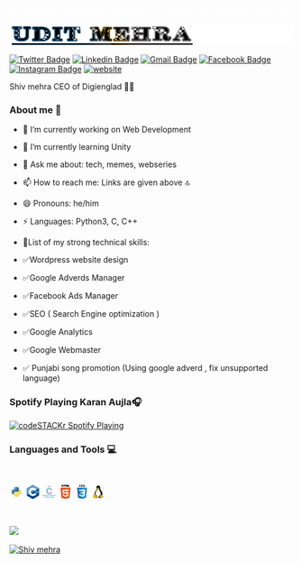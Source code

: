 ![Hello](Hello.gif)

![Name](udit-mehra.png)

[![Twitter Badge](https://img.shields.io/badge/-@shiv_mehra_13-1ca0f1?style=social&logo=twitter&logoColor=blue&link=https://twitter.com/shiv_mehra_13)](https://twitter.com/shiv_mehra_13) [![Linkedin Badge](https://img.shields.io/badge/-shiv_mehra-blue?style=social&logo=Linkedin&logoColor=blue&link=https://www.linkedin.com/in/shiv_mehra)](https://www.linkedin.com/in/shiv_mehra)
[![Gmail Badge](https://img.shields.io/badge/-shivmehra98880@gmail.com-c14438?style=social&logo=Gmail&logoColor=red&link=shivmehra98880@gmail.com)](mailto:shivmehra98880@gmail.com) [![Facebook Badge](https://img.shields.io/badge/-Shiv_mehra-4267b2?style=social&&logo=Facebook&logoColor=blue&link=https://www.facebook.com/shiv.mehra13)](https://www.facebook.com/shiv.mehra13) [![Instagram Badge](https://img.shields.io/badge/-@shiv.mehra-833ab4?style=social&logo=Instagram&logoColor=A14DAF&link=https://www.instagram.com/shivmehra1997)](https://www.instagram.com/shivmehra1997) [![website](https://img.shields.io/badge/Website-shiv-mehra.blogspot.com/-2648ff?style=flat-square&logo=google-chrome)](https://shiv-mehra.blogspot.com)

Shiv mehra CEO of Digienglad 👨‍💻 

### About me :eyes:

- 🔭 I’m currently working on Web Development
- 🌱 I’m currently learning Unity
- 💬 Ask me about: tech, memes, webseries
- 📫 How to reach me: Links are given above 🔝
- 😄 Pronouns: he/him
-  ⚡ Languages: Python3, C, C++


- 🔭List of my strong technical skills:

- ✅Wordpress website design
- ✅Google Adverds Manager
- ✅Facebook Ads Manager
- ✅SEO ( Search Engine optimization )
- ✅Google Analytics
- ✅Google Webmaster
- ✅ Punjabi song promotion (Using google adverd , fix unsupported language)
### Spotify Playing Karan Aujla🎧

[<img src="https://now-playing-codestackr.vercel.app/api/spotify-playing" alt="codeSTACKr Spotify Playing" width="350" />](https://open.spotify.com/artist/4PULA4EFzYTrxYvOVlwpiQ)


### Languages and Tools :computer:
<br/><p align="left"><code><img height="25" src="https://raw.githubusercontent.com/github/explore/80688e429a7d4ef2fca1e82350fe8e3517d3494d/topics/python/python.png"></code>
<code><img height="25" src="https://raw.githubusercontent.com/github/explore/5c058a388828bb5fde0bcafd4bc867b5bb3f26f3/topics/cpp/cpp.png"></code>
<code><img height="25" src="https://raw.githubusercontent.com/github/explore/80688e429a7d4ef2fca1e82350fe8e3517d3494d/topics/c/c.png"></code>
<code><img height="25" src="https://raw.githubusercontent.com/github/explore/80688e429a7d4ef2fca1e82350fe8e3517d3494d/topics/html/html.png"></code>
<code><img height="25" src="https://raw.githubusercontent.com/github/explore/80688e429a7d4ef2fca1e82350fe8e3517d3494d/topics/css/css.png"></code>
<code><img height="25" src="https://raw.githubusercontent.com/github/explore/80688e429a7d4ef2fca1e82350fe8e3517d3494d/topics/linux/linux.png"></code></p>
<br/>

<img src="https://github-readme-stats.vercel.app/api?username=uditmehra631&&show_icons=true&title_color=ffffff&icon_color=bb2acf&text_color=daf7dc&bg_color=151515">

<!--
**imanishbarnwal/imanishbarnwal** is a ✨ _special_ ✨ repository because its `README.md` (this file) appears on your GitHub profile.

Here are some ideas to get you started:

- 🔭 I’m currently working on ...
- 🌱 I’m currently learning ...
- 👯 I’m looking to collaborate on ...
- 🤔 I’m looking for help with ...
- 💬 Ask me about ...
- 📫 How to reach me: ...
- 😄 Pronouns: ...
- ⚡ Fun fact: ...
-->
[![Shiv mehra](https://img.youtube.com/vi/WCTOzt66rR0/0.jpg)](https://www.youtube.com/watch?v=WCTOzt66rR0)

